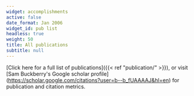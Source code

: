 ```yaml
---
widget: accomplishments
active: false
date_format: Jan 2006
widget_id: pub list
headless: true
weight: 50
title: All publications
subtitle: null
---
```

\[Click here for a full list of publications]({{< ref "publication/" >}}), or visit \[Sam Buckberry's Google scholar profile](https://scholar.google.com/citations?user=b--b_fUAAAAJ&hl=en) for publication and citation metrics.
